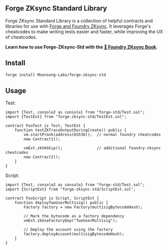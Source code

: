 ## Forge ZKsync Standard Library

Forge ZKsync Standard Library is a collection of helpful contracts and libraries for use with [Forge and Foundry ZKsync](https://github.com/matter-labs/foundry-zksync). It leverages Forge's cheatcodes to make writing tests easier and faster, while improving the UX of cheatcodes.

**Learn how to use Forge-ZKsync-Std with the [📖 Foundry ZKsync Book](https://foundry-book.zksync.io/zksync-specifics/cheatcodes/).**

## Install

```bash
forge install Moonsong-Labs/forge-zksync-std
```

## Usage

Test:

```solidity
import {Test, console2 as console} from "forge-std/Test.sol";
import {TestExt} from "forge-zksync-std/TestExt.sol";

contract FooTest is Test, TestExt {
    function testZkTraceOutputDuringCreate() public {
        vm.startPrank(address(65536));  // normal foundry cheatcodes
        new Contract1();

        vmExt.zkVmSkip();               // additional foundry-zksync cheatcodes
        new Contract2();
    }
}
```

Script:

```solidity
import {Test, console2 as console} from "forge-std/Test.sol";
import {ScriptExt} from "forge-zksync-std/ScriptExt.sol";

contract FooScript is Script, ScriptExt {
    function deployTwoUserMultisig() public {
        Factory factory = new Factory(multisigBytecodeHash);

        // Mark the bytecode as a factory dependency
        vmExt.zkUseFactoryDep("TwoUserMultisig");

        // Deploy the account using the factory
        factory.deployAccount(multisigBytecodeHash);
    }
}
```
